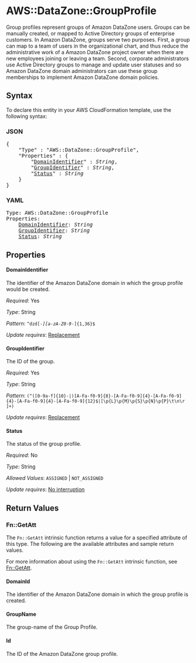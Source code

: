 # AWS::DataZone::GroupProfile

Group profiles represent groups of Amazon DataZone users. Groups can be manually created, or mapped to Active Directory groups of enterprise customers. In Amazon DataZone, groups serve two purposes. First, a group can map to a team of users in the organizational chart, and thus reduce the administrative work of a Amazon DataZone project owner when there are new employees joining or leaving a team. Second, corporate administrators use Active Directory groups to manage and update user statuses and so Amazon DataZone domain administrators can use these group memberships to implement Amazon DataZone domain policies.

## Syntax

To declare this entity in your AWS CloudFormation template, use the following syntax:

### JSON

<pre>
{
    "Type" : "AWS::DataZone::GroupProfile",
    "Properties" : {
        "<a href="#domainidentifier" title="DomainIdentifier">DomainIdentifier</a>" : <i>String</i>,
        "<a href="#groupidentifier" title="GroupIdentifier">GroupIdentifier</a>" : <i>String</i>,
        "<a href="#status" title="Status">Status</a>" : <i>String</i>
    }
}
</pre>

### YAML

<pre>
Type: AWS::DataZone::GroupProfile
Properties:
    <a href="#domainidentifier" title="DomainIdentifier">DomainIdentifier</a>: <i>String</i>
    <a href="#groupidentifier" title="GroupIdentifier">GroupIdentifier</a>: <i>String</i>
    <a href="#status" title="Status">Status</a>: <i>String</i>
</pre>

## Properties

#### DomainIdentifier

The identifier of the Amazon DataZone domain in which the group profile would be created.

_Required_: Yes

_Type_: String

_Pattern_: <code>^dzd[-_][a-zA-Z0-9_-]{1,36}$</code>

_Update requires_: [Replacement](https://docs.aws.amazon.com/AWSCloudFormation/latest/UserGuide/using-cfn-updating-stacks-update-behaviors.html#update-replacement)

#### GroupIdentifier

The ID of the group.

_Required_: Yes

_Type_: String

_Pattern_: <code>(^([0-9a-f]{10}-|)[A-Fa-f0-9]{8}-[A-Fa-f0-9]{4}-[A-Fa-f0-9]{4}-[A-Fa-f0-9]{4}-[A-Fa-f0-9]{12}$|[\p{L}\p{M}\p{S}\p{N}\p{P}\t\n\r  ]+)</code>

_Update requires_: [Replacement](https://docs.aws.amazon.com/AWSCloudFormation/latest/UserGuide/using-cfn-updating-stacks-update-behaviors.html#update-replacement)

#### Status

The status of the group profile.

_Required_: No

_Type_: String

_Allowed Values_: <code>ASSIGNED</code> | <code>NOT_ASSIGNED</code>

_Update requires_: [No interruption](https://docs.aws.amazon.com/AWSCloudFormation/latest/UserGuide/using-cfn-updating-stacks-update-behaviors.html#update-no-interrupt)

## Return Values

### Fn::GetAtt

The `Fn::GetAtt` intrinsic function returns a value for a specified attribute of this type. The following are the available attributes and sample return values.

For more information about using the `Fn::GetAtt` intrinsic function, see [Fn::GetAtt](https://docs.aws.amazon.com/AWSCloudFormation/latest/UserGuide/intrinsic-function-reference-getatt.html).

#### DomainId

The identifier of the Amazon DataZone domain in which the group profile is created.

#### GroupName

The group-name of the Group Profile.

#### Id

The ID of the Amazon DataZone group profile.

